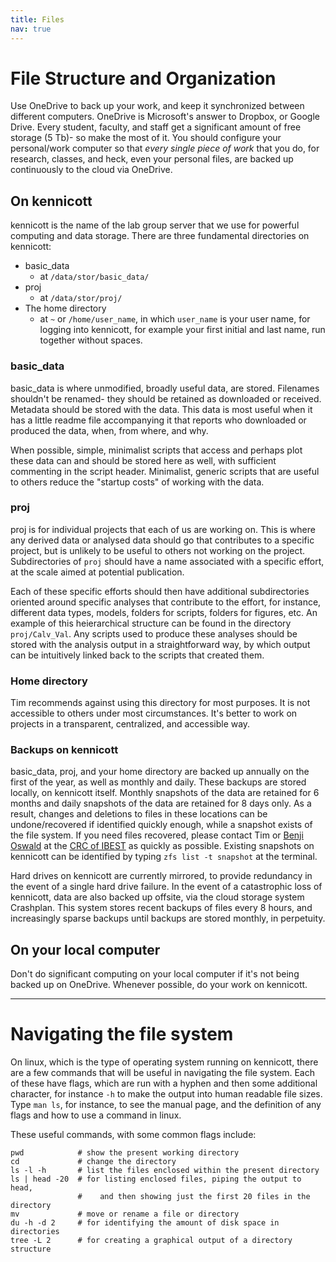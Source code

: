 ```yaml
---
title: Files
nav: true
---
```


# File Structure and Organization

Use OneDrive to back up your work, and keep it synchronized between different computers.  OneDrive is Microsoft's answer to Dropbox, or Google Drive.  Every student, faculty, and staff get a significant amount of free storage (5 Tb)- so make the most of it.  You should configure your personal/work computer so that _every single piece of work_ that you do, for research, classes, and heck, even your personal files, are backed up continuously to the cloud via OneDrive.

## On kennicott

kennicott is the name of the lab group server that we use for powerful computing and data storage.  There are three fundamental directories on kennicott:
- basic_data
    - at `/data/stor/basic_data/`
- proj
    - at `/data/stor/proj/`
- The home directory
    - at `~` or `/home/user_name`, in which `user_name` is your user name, for logging into kennicott, for example your first initial and last name, run together without spaces.


### basic_data
basic_data is where unmodified, broadly useful data, are stored.  Filenames shouldn't be renamed- they should be retained as downloaded or received.  Metadata should be stored with the data.  This data is most useful when it has a little readme file accompanying it that reports who downloaded or produced the data, when, from where, and why.

When possible, simple, minimalist scripts that access and perhaps plot these data can and should be stored here as well, with sufficient commenting in the script header.  Minimalist, generic scripts that are useful to others reduce the "startup costs" of working with the data.

### proj
proj is for individual projects that each of us are working on.  This is where any derived data or analysed data should go that contributes to a specific project, but is unlikely to be useful to others not working on the project.  Subdirectories of `proj` should have a name associated with a specific effort, at the scale aimed at potential publication.

Each of these specific efforts should then have additional subdirectories oriented around specific analyses that contribute to the effort, for instance, different data types, models, folders for scripts, folders for figures, etc.  An example of this heierarchical structure can be found in the directory `proj/Calv_Val`. Any scripts used to produce these analyses should be stored with the analysis output in a straightforward way, by which output can be intuitively linked back to the scripts that created them.

### Home directory
Tim recommends against using this directory for most purposes.  It is not accessible to others under most circumstances.  It's better to work on projects in a transparent, centralized, and accessible way.

### Backups on kennicott
basic_data, proj, and your home directory are backed up annually on the first of the year, as well as monthly and daily.  These backups are stored locally, on kennicott itself.  Monthly snapshots of the data are retained for 6 months and daily snapshots of the data are retained for 8 days only.  As a result, changes and deletions to files in these locations can be undone/recovered if identified quickly enough, while a snapshot exists of the file system.  If you need files recovered, please contact Tim or [Benji Oswald](https://crc.ibest.uidaho.edu/contact.html) at the [CRC of IBEST](https://crc.ibest.uidaho.edu/index.html) as quickly as possible. Existing snapshots on kennicott can be identified by typing `zfs list -t snapshot` at the terminal.

Hard drives on kennicott are currently mirrored, to provide redundancy in the event of a single hard drive failure.  In the event of a catastrophic loss of kennicott, data are also backed up offsite, via the cloud storage system Crashplan.  This system stores recent backups of files every 8 hours, and increasingly sparse backups until backups are stored monthly, in perpetuity.

## On your local computer
Don't do significant computing on your local computer if it's not being backed up on OneDrive.  Whenever possible, do your work on kennicott.

---

# Navigating the file system
On linux, which is the type of operating system running on kennicott, there are a few commands that will be useful in navigating the file system.  Each of these have flags, which are run with a hyphen and then some additional character, for instance `-h` to make the output into human readable file sizes.  Type `man ls`, for instance, to see the manual page, and the definition of any flags and how to use a command in linux.

These useful commands, with some common flags include:
```
pwd            # show the present working directory
cd             # change the directory
ls -l -h       # list the files enclosed within the present directory
ls | head -20  # for listing enclosed files, piping the output to head, 
               #    and then showing just the first 20 files in the directory
mv             # move or rename a file or directory
du -h -d 2     # for identifying the amount of disk space in directories
tree -L 2      # for creating a graphical output of a directory structure
```
